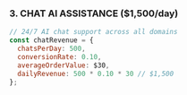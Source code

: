 ### 3. CHAT AI ASSISTANCE ($1,500/day)

```javascript
// 24/7 AI chat support across all domains
const chatRevenue = {
  chatsPerDay: 500,
  conversionRate: 0.10,
  averageOrderValue: $30,
  dailyRevenue: 500 * 0.10 * 30 // $1,500
};
```
